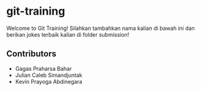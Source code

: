 # git-training

Welcome to Git Training!
Silahkan tambahkan nama kalian di bawah ini dan berikan jokes terbaik kalian di folder submission!

## Contributors

- Gagas Praharsa Bahar
- Julian Caleb Simandjuntak
- Kevin Prayoga Abdinegara
